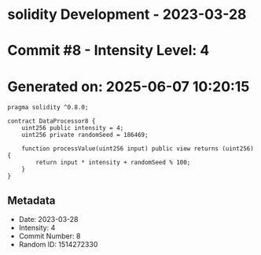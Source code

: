 ﻿# solidity Development - 2023-03-28
# Commit #8 - Intensity Level: 4
# Generated on: 2025-06-07 10:20:15
```solidity
pragma solidity ^0.8.0;

contract DataProcessor8 {
    uint256 public intensity = 4;
    uint256 private randomSeed = 186469;

    function processValue(uint256 input) public view returns (uint256) {
        return input * intensity + randomSeed % 100;
    }
}
```
## Metadata
- Date: 2023-03-28
- Intensity: 4
- Commit Number: 8
- Random ID: 1514272330
